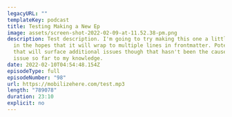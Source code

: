 ```yaml
---
legacyURL: ""
templateKey: podcast
title: Testing Making a New Ep
image: assets/screen-shot-2022-02-09-at-11.52.38-pm.png
description: Test description. I'm going to try making this one a little longer
  in the hopes that it will wrap to multiple lines in frontmatter. Potentially
  that will surface additional issues though that hasn't been the cause of any
  issue so far to my knowledge.
date: 2022-02-10T04:54:48.154Z
episodeType: full
episodeNumber: "98"
url: https://mobilizehere.com/test.mp3
length: "789078"
duration: 23:10
explicit: no
---
```

